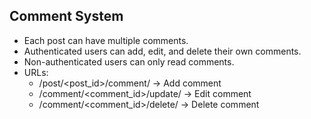## Comment System
- Each post can have multiple comments.
- Authenticated users can add, edit, and delete their own comments.
- Non-authenticated users can only read comments.
- URLs:
  - /post/<post_id>/comment/ → Add comment
  - /comment/<comment_id>/update/ → Edit comment
  - /comment/<comment_id>/delete/ → Delete comment
